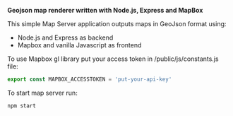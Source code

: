 **Geojson map renderer written with Node.js, Express and MapBox**

This simple Map Server application outputs maps in GeoJson format using:
- Node.js and Express as backend
- Mapbox and vanilla Javascript as frontend

To use Mapbox gl library put your access token in /public/js/constants.js file:


```javascript
export const MAPBOX_ACCESSTOKEN = 'put-your-api-key'
```

To start map server run:


```javascript
npm start
```
